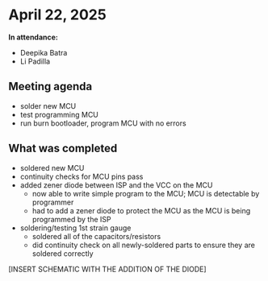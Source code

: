 # April 22, 2025
**In attendance:**
- Deepika Batra
- Li Padilla

## Meeting agenda
- solder new MCU 
- test programming MCU
- run burn bootloader, program MCU with no errors

## What was completed
- soldered new MCU
- continuity checks for MCU pins pass
- added zener diode between ISP and the VCC on the MCU
    - now able to write simple program to the MCU; MCU is detectable by programmer
    - had to add a zener diode to protect the MCU as the MCU is being programmed by the ISP
- soldering/testing 1st strain gauge
    - soldered all of the capacitors/resistors
    - did continuity check on all newly-soldered parts to ensure they are soldered correctly

[INSERT SCHEMATIC WITH THE ADDITION OF THE DIODE]